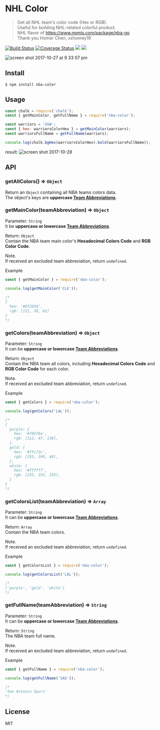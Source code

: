 # NHL Color
> Get all NHL team's color code (Hex or RGB).<br>
> Useful for building NHL-related colorful product.<br>
> NHL flavor of https://www.npmjs.com/package/nba-go <br>
> Thank you Homer Chen, xxhomey19

[![Build Status](https://travis-ci.org/xxhomey19/nba-color.svg?branch=master)](https://travis-ci.org/xxhomey19/nba-color)
[![Coverage Status](https://coveralls.io/repos/github/xxhomey19/nba-color/badge.svg)](https://coveralls.io/github/xxhomey19/nba-color)
<a target="_blank" href="https://opensource.org/licenses/MIT" title="License: MIT"><img src="https://img.shields.io/badge/License-MIT-yellow.svg"></a>
<a target="_blank" href="http://makeapullrequest.com" title="PRs Welcome"><img src="https://img.shields.io/badge/PRs-welcome-brightgreen.svg?style=flat-square"></a>

![screen shot 2017-10-27 at 9 33 07 pm](https://user-images.githubusercontent.com/12113222/32106524-925211e2-baf1-11e7-95e0-5d82a52cc7c0.png)

## Install

```
$ npm install nba-color
```

## Usage

```js
const chalk = require('chalk');
const { getMainColor, getFullName } = require('nba-color');

const warriors = 'GSW';
const { hex: warriorsColorHex } = getMainColor(warriors);
const warriorsFullName = getFullName(warriors);

console.log(chalk.bgHex(warriorsColorHex).bold(warriorsFullName));
```
result:
![screen shot 2017-10-28](https://user-images.githubusercontent.com/12113222/32114858-451ab492-bb0a-11e7-8839-b3012977a18c.png)


## API

### getAllColors() => `Object`

Return an `Object` containing all NBA teams colors data.  
The object's keys are **uppercase [Team Abbreviations](https://en.wikipedia.org/wiki/Wikipedia:WikiProject_National_Basketball_Association/National_Basketball_Association_team_abbreviations)**.

### getMainColor(teamAbbreviation) => `Object`


Parameter: `String`  
It be **uppercase or lowercase [Team Abbreviations](https://en.wikipedia.org/wiki/Wikipedia:WikiProject_National_Basketball_Association/National_Basketball_Association_team_abbreviations)**.

Return: `Object`  
Contain the NBA team main color's **Hexadecimal Colors Code** and **RGB Color Code**.  

Note.  
If received an excluded team abbreviation, return `undefined`.

Example
```js
const { getMainColor } = require('nba-color');

console.log(getMainColor('CLE'));

/*
{
  hex: '#6f263d',
  rgb: [111, 38, 61]
}
*/
```

### getColors(teamAbbreviation) => `Object`


Parameter: `String`  
It can be **uppercase or lowercase [Team Abbreviations](https://en.wikipedia.org/wiki/Wikipedia:WikiProject_National_Basketball_Association/National_Basketball_Association_team_abbreviations)**.

Return: `Object`  
Contain the NBA team all colors, including **Hexadecimal Colors Code** and **RGB Color Code** for each color.

Note.  
If received an excluded team abbreviation, return `undefined`.

Example
```js
const { getColors } = require('nba-color');

console.log(getColors('LAL'));

/*
{
  purple: {
    hex: '#702f8a',
    rgb: [112, 47, 138],
  },
  gold: {
    hex: '#ffc72c',
    rgb: [255, 199, 44],
  },
  white: {
    hex: '#ffffff',
    rgb: [255, 255, 255],
  }
}
*/
```

### getColorsList(teamAbbreviation) => `Array`


Parameter: `String`  
It can be **uppercase or lowercase [Team Abbreviations](https://en.wikipedia.org/wiki/Wikipedia:WikiProject_National_Basketball_Association/National_Basketball_Association_team_abbreviations)**.

Return: `Array`  
Contain the NBA team colors.

Note.  
If received an excluded team abbreviation, return `undefined`.

Example
```js
const { getColorsList } = require('nba-color');

console.log(getColorsList('LAL'));

/*
['purple', 'gold', 'white']
*/
```

### getFullName(teamAbbreviation) => `String`

Parameter: `String`  
It can be **uppercase or lowercase [Team Abbreviations](https://en.wikipedia.org/wiki/Wikipedia:WikiProject_National_Basketball_Association/National_Basketball_Association_team_abbreviations)**.

Return: `String`  
The NBA team full name.

Note.  
If received an excluded team abbreviation, return `undefined`.

Example
```js
const { getFullName } = require('nba-color');

console.log(getFullName('SAS'));

/*
'San Antonio Spurs'
*/
```  


## License

MIT
